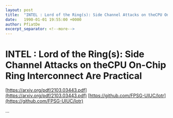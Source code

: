 ```yaml
---
layout: post
title:  "INTEL : Lord of the Ring(s): Side Channel Attacks on theCPU On-Chip Ring Interconnect Are Practical"
date:   1990-01-01 19:55:00 +0000
author: PfiatDe
excerpt_separator: <!--more-->
---
```


# INTEL : Lord of the Ring(s): Side Channel Attacks on theCPU On-Chip Ring Interconnect Are Practical
[https://arxiv.org/pdf/2103.03443.pdf](https://arxiv.org/pdf/2103.03443.pdf)
[https://github.com/FPSG-UIUC/lotr](https://github.com/FPSG-UIUC/lotr)

...
<!--more-->
